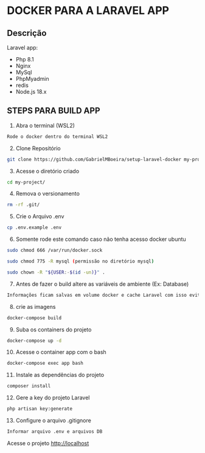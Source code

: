 # DOCKER PARA A LARAVEL APP

## Descrição

Laravel app:

- Php 8.1
- Nginx
- MySql
- PhpMyadmin
- redis
- Node.js 18.x

## STEPS PARA BUILD APP

1. Abra o terminal (WSL2)

```sh
Rode o docker dentro do terminal WSL2
```

2. Clone Repositório

```sh
git clone https://github.com/GabrielMBoeira/setup-laravel-docker my-project
```

3. Acesse o diretório criado

```sh
cd my-project/
```

4. Remova o versionamento

```sh
rm -rf .git/
```

5. Crie o Arquivo .env
```sh
cp .env.example .env
```

6. Somente rode este comando caso não tenha acesso docker ubuntu

```sh
sudo chmod 666 /var/run/docker.sock

sudo chmod 775 -R mysql (permissão no diretório mysql)

sudo chown -R "${USER:-$(id -un)}" . 
```

7. Antes de fazer o build altere as variáveis de ambiente (Ex: Database)

```sh 
Informações ficam salvas em volume docker e cache Laravel com isso evitará alguns 
```

8. crie as imagens 

```sh
docker-compose build
```

9. Suba os containers do projeto

```sh
docker-compose up -d
```

10. Acesse o container app com o bash

```sh
docker-compose exec app bash
```

11. Instale as dependências do projeto

```sh
composer install
```

12. Gere a key do projeto Laravel

```sh
php artisan key:generate
```

13. Configure o arquivo .gitignore

```sh
Informar arquivo .env e arquivos DB
```

Acesse o projeto
[http://localhost](http://localhost)

